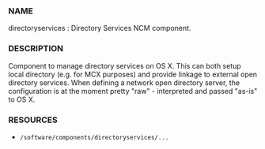 ### NAME

directoryservices : Directory Services NCM component.

### DESCRIPTION

Component to manage directory services on OS X. This can both setup local
directory (e.g. for MCX purposes) and provide linkage to external open
directory services. When defining a network open directory server,
the configuration is at the moment pretty "raw" - interpreted and passed "as-is" to OS X.

### RESOURCES

- `/software/components/directoryservices/...`
